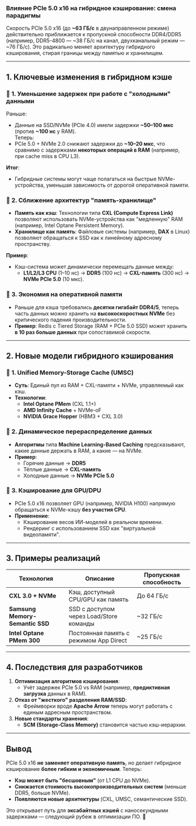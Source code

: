 ### **Влияние PCIe 5.0 x16 на гибридное кэширование: смена парадигмы**  

Скорость PCIe 5.0 x16 (до **~63 ГБ/с** в двунаправленном режиме) действительно приближается к пропускной способности DDR4/DDR5 (например, DDR5-4800 — ~38 ГБ/с на канал, двухканальный режим — ~76 ГБ/с). Это радикально меняет архитектуру гибридного кэширования, стирая границы между памятью и хранилищем.  

---

## **1. Ключевые изменения в гибридном кэше**  
### 🔹 **1. Уменьшение задержек при работе с "холодными" данными**  
Раньше:  
- Данные на SSD/NVMe (PCIe 4.0) имели задержки **~50–100 мкс** (против **~100 нс** у RAM).  
Теперь:  
- PCIe 5.0 + NVMe 2.0 снижают задержки до **~10–20 мкс**, что сравнимо с задержками **некоторых операций в RAM** (например, при cache miss в CPU L3).  

**Итог**:  
- Гибридные системы могут чаще полагаться на быстрые NVMe-устройства, уменьшая зависимость от дорогой оперативной памяти.  

### 🔹 **2. Сближение архитектур "память-хранилище"**  
- **Память как кэш**: Технологии типа **CXL (Compute Express Link)** позволяют использовать NVMe-устройства как "медленную" RAM (например, Intel Optane Persistent Memory).  
- **Хранилище как память**: Файловые системы (например, **DAX** в Linux) позволяют обращаться к SSD как к линейному адресному пространству.  

**Пример**:  
- Кэш-система может динамически перемещать данные между:  
  - **L1/L2/L3 CPU** (1–10 нс) → **DDR5** (100 нс) → **CXL-память** (300 нс) → **NVMe PCIe 5.0** (10 мкс).  

### 🔹 **3. Экономия на оперативной памяти**  
- Раньше для кэша требовались **десятки гигабайт DDR4/5**, теперь часть данных можно хранить на **высокоскоростных NVMe** без критического падения производительности.  
- **Пример**: Redis с Tiered Storage (RAM + PCIe 5.0 SSD) может хранить **в 10 раз больше данных** при сопоставимой скорости.  

---

## **2. Новые модели гибридного кэширования**  
### 📌 **1. Unified Memory-Storage Cache (UMSC)**  
- **Суть**: Единый пул из RAM + CXL-памяти + NVMe, управляемый как кэш.  
- **Технологии**:  
  - **Intel Optane PMem** (CXL 1.1+)  
  - **AMD Infinity Cache** + NVMe-oF  
  - **NVIDIA Grace Hopper** (HBM3 + CXL 3.0)  

### 📌 **2. Динамическое перераспределение данных**  
- **Алгоритмы** типа **Machine Learning-Based Caching** предсказывают, какие данные держать в RAM, а какие — на NVMe.  
- **Пример**:  
  - Горячие данные → **DDR5**  
  - Тёплые данные → **CXL-память**  
  - Холодные данные → **NVMe PCIe 5.0**  

### 📌 **3. Кэширование для GPU/DPU**  
- PCIe 5.0 x16 позволяет GPU (например, NVIDIA H100) напрямую обращаться к NVMe-кэшу **без участия CPU**.  
- **Применение**:  
  - Кэширование весов ИИ-моделей в реальном времени.  
  - Рендеринг с использованием SSD как "виртуальной видеопамяти".  

---

## **3. Примеры реализаций**  
| Технология               | Описание                                  | Пропускная способность |  
|--------------------------|-------------------------------------------|------------------------|  
| **CXL 3.0 + NVMe**       | Кэш, доступный CPU/GPU как память         | До 64 ГБ/с             |  
| **Samsung Memory-Semantic SSD** | SSD с доступом через Load/Store команды | ~32 ГБ/с               |  
| **Intel Optane PMem 300** | Постоянная память с режимом App Direct    | ~25 ГБ/с               |  

---

## **4. Последствия для разработчиков**  
1. **Оптимизация алгоритмов кэширования**:  
   - Учёт задержек PCIe 5.0 vs RAM (например, **предиктивная загрузка** данных в RAM).  
2. **Отказ от "жесткого" разделения RAM/SSD**:  
   - Фреймворки вроде **Apache Arrow** теперь могут работать с единым адресным пространством.  
3. **Новые стандарты хранения**:  
   - **SCM (Storage-Class Memory)** становится частью кэш-иерархии.  

---

## **Вывод**  
PCIe 5.0 x16 **не заменяет оперативную память**, но делает гибридное кэширование **более гибким и экономичным**. Теперь:  
- **Кэш может быть "бесшовным"** (от L1 CPU до NVMe).  
- **Снижается стоимость высокопроизводительных систем** (меньше DDR5, больше NVMe).  
- **Появляются новые архитектуры** (CXL, UMSC, семантические SSD).  

Это открывает путь для **эксабайтных кэшей** с наносекундными задержками — следующий рубеж в оптимизации ПО. 🚀
